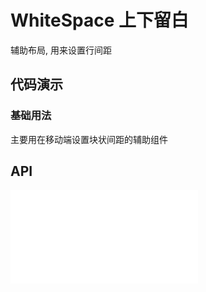 # WhiteSpace 上下留白

辅助布局, 用来设置行间距

## 代码演示

### 基础用法

主要用在移动端设置块状间距的辅助组件

<code src="../../packages/wonder-ui/src/WhiteSpace/demo/demo1.tsx"></code>

## API

<embed src="../../packages/wonder-ui/src/WhiteSpace/index.md"></embed>
